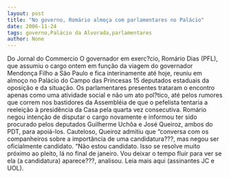 ```yaml
---
layout: post
title: "No governo, Romário almoça com parlamentares no Palácio"
date: 2006-11-24
tags: governo,Palácio da Alvorada,parlamentares
author: None
---
```

Do Jornal do Commercio
O governador em exerc?cio, Romário Dias (PFL), que assumiu o cargo ontem em função da viagem do governador Mendonça Filho a São Paulo e fica interinamente até hoje, reuniu em almoço no Palácio do Campo das Princesas 15 deputados estaduais da oposição e da situação. Os parlamentares presentes trataram o encontro apenas como uma atividade social e não um ato pol?tico, até pelos rumores que correm nos bastidores da Assembléia de que o pefelista tentaria a reeleição à presidência da Casa pela quarta vez consecutiva. 
Romário negou intenção de disputar o cargo novamente e informou ter sido procurado pelos deputados Guilherme Uchôa e José Queiroz, ambos do PDT, para apoiá-los. Cauteloso, Queiroz admitiu que “conversa com os companheiros sobre a importância de uma candidatura???, mas negou ser oficialmente candidato. “Não estou candidato. Isso se resolve muito próximo ao pleito, lá no final de janeiro. Vou deixar o tempo fluir para ver se ela (a candidatura) aparece???, analisou.
Leia mais aqui (assinantes JC e UOL). 